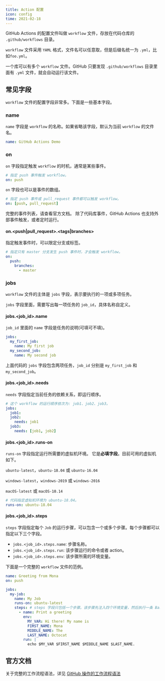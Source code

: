 ```yaml
---
title: Action 配置
icon: config
time: 2021-02-18
---
```


GitHub Actions 的配置文件叫做 `workflow` 文件，存放在代码仓库的 `.github/workflows` 目录。

`workflow` 文件采用 `YAML` 格式，文件名可以任意取，但是后缀名统一为 `.yml`，比如`foo.yml`。

一个库可以有多个 `workflow` 文件。GitHub 只要发现 `.github/workflows` 目录里面有 `.yml` 文件，就会自动运行该文件。

<!-- more -->

## 常见字段

`workflow` 文件的配置字段非常多。下面是一些基本字段。

### name

`name` 字段是 `workflow` 的名称。如果省略该字段，默认为当前 `workflow` 的文件名。

```yml
name: GitHub Actions Demo
```

### on

`on` 字段指定触发 `workflow` 的时机，通常是某些事件。

```yml
# 指定 push 事件触发 workflow。
on: push
```

`on` 字段也可以是事件的数组。

```yml
# 指定 push 事件或 pull_request 事件都可以触发 workflow。
on: [push, pull_request]
```

完整的事件列表，请查看官方文档。
除了代码库事件，GitHub Actions 也支持外部事件触发，或者定时运行。

#### on.<push|pull_request>.<tags|branches>

指定触发事件时，可以限定分支或标签。

```yml
# 指定只有 master 分支发生 push 事件时，才会触发 workflow。
on:
  push:
    branches:
      - master
```

### jobs

`workflow` 文件的主体是 `jobs` 字段，表示要执行的一项或多项任务。

`jobs` 字段里面，需要写出每一项任务的 `job_id`，具体名称自定义。

#### jobs.<job_id>.name

`job_id` 里面的 `name` 字段是任务的说明(可填可不填)。

```yml
jobs:
  my_first_job:
    name: My first job
  my_second_job:
    name: My second job
```

上面代码的 `jobs` 字段包含两项任务，`job_id` 分别是 `my_first_job` 和 `my_second_job`。

#### jobs.<job_id>.needs

`needs` 字段指定当前任务的依赖关系，即运行顺序。

```yml
# 这个 workflow 的运行顺序依次为: job1、job2、job3。
jobs:
  job1:
  job2:
    needs: job1
  job3:
    needs: [job1, job2]
```

#### jobs.<job_id>.runs-on

`runs-on` 字段指定运行所需要的虚拟机环境。
它是**必填字段**。目前可用的虚拟机如下。

`ubuntu-latest`，`ubuntu-18.04` 或 `ubuntu-16.04`

`windows-latest`，`windows-2019` 或 `windows-2016`

`macOS-latest` 或 `macOS-10.14`

```yml
# 代码指定虚拟机环境为 ubuntu-18.04。
runs-on: ubuntu-18.04
```

#### jobs.<job_id>.steps

`steps` 字段指定每个 `Job` 的运行步骤，可以包含一个或多个步骤。每个步骤都可以指定以下三个字段。

- `jobs.<job_id>.steps.name`: 步骤名称。
- `jobs.<job_id>.steps.run`: 该步骤运行的命令或者 action。
- `jobs.<job_id>.steps.env`: 该步骤所需的环境变量。

下面是一个完整的 `workflow` 文件的范例。

```yml
name: Greeting from Mona
on: push

jobs:
  my-job:
    name: My Job
    runs-on: ubuntu-latest
    steps: # steps 字段只包括一个步骤。该步骤先注入四个环境变量，然后执行一条 Bash 命令。
      - name: Print a greeting
        env:
          MY_VAR: Hi there! My name is
          FIRST_NAME: Mona
          MIDDLE_NAME: The
          LAST_NAME: Octocat
        run: |
          echo $MY_VAR $FIRST_NAME $MIDDLE_NAME $LAST_NAME.
```

## 官方文档

关于完整的工作流程语法，详见 [GitHub 操作的工作流程语法](https://docs.github.com/cn/actions/reference/workflow-syntax-for-github-actions)

